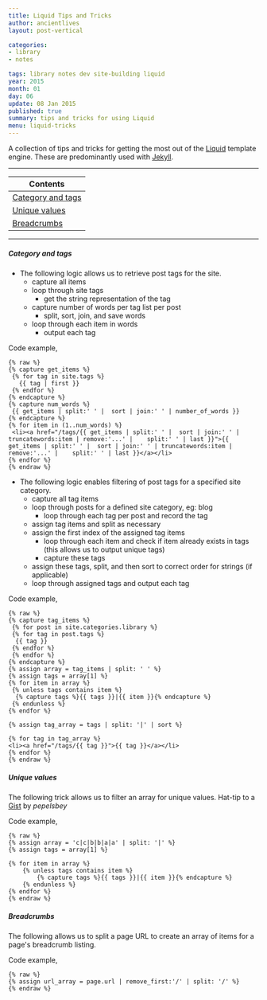 ```yaml
---
title: Liquid Tips and Tricks
author: ancientlives
layout: post-vertical

categories:
- library
- notes

tags: library notes dev site-building liquid
year: 2015
month: 01
day: 06
update: 08 Jan 2015
published: true
summary: tips and tricks for using Liquid
menu: liquid-tricks
---
```


A collection of tips and tricks for getting the most out of the [Liquid](https://github.com/Shopify/liquid/wiki) template engine. These are predominantly used with [Jekyll](http://jekyllrb.com). 

***

Contents  |
----------- |
[Category and tags](#cat-tags) |
[Unique values](#uniq-val) |
[Breadcrumbs](#breadcrumbs) |

***

<a id="cat-tags"></a>
##### Category and tags

* The following logic allows us to retrieve post tags for the site.
  * capture all items
  * loop through site tags
    * get the string representation of the tag
  * capture number of words per tag list per post
    * split, sort, join, and save words
  * loop through each item in words
    * output each tag

Code example,

```
{% raw %}
{% capture get_items %}
 {% for tag in site.tags %}
   {{ tag | first }}
 {% endfor %}
{% endcapture %}
{% capture num_words %}
 {{ get_items | split:' ' |  sort | join:' ' | number_of_words }}
{% endcapture %}
{% for item in (1..num_words) %}
 <li><a href="/tags/{{ get_items | split:' ' |  sort | join:' ' | truncatewords:item | remove:'...' |    split:' ' | last }}">{{ get_items | split:' ' |  sort | join:' ' | truncatewords:item | remove:'...' |    split:' ' | last }}</a></li>
{% endfor %}
{% endraw %}
```

* The following logic enables filtering of post tags for a specified site category.
  * capture all tag items
  * loop through posts for a defined site category, eg: blog
    * loop through each tag per post and record the tag
  * assign tag items and split as necessary
  * assign the first index of the assigned tag items
    * loop through each item and check if item already exists in tags (this allows us to output unique tags)
    * capture these tags
  * assign these tags, split, and then sort to correct order for strings (if applicable)
  * loop through assigned tags and output each tag

Code example,

```
{% raw %}
{% capture tag_items %}
 {% for post in site.categories.library %}
 {% for tag in post.tags %}
  {{ tag }}
 {% endfor %}
 {% endfor %}
{% endcapture %}
{% assign array = tag_items | split: ' ' %}
{% assign tags = array[1] %}
{% for item in array %}
 {% unless tags contains item %}
  {% capture tags %}{{ tags }}|{{ item }}{% endcapture %}
 {% endunless %}
{% endfor %}
 
{% assign tag_array = tags | split: '|' | sort %}
 
{% for tag in tag_array %}
<li><a href="/tags/{{ tag }}">{{ tag }}</a></li>
{% endfor %}
{% endraw %}
```

<a id="uniq-val"></a>
##### Unique values

The following trick allows us to filter an array for unique values. Hat-tip to a [Gist](https://gist.github.com/pepelsbey/9334494) by *pepelsbey*

Code example,

```
{% raw %}
{% assign array = 'c|c|b|b|a|a' | split: '|' %}
{% assign tags = array[1] %}

{% for item in array %}
    {% unless tags contains item %}
        {% capture tags %}{{ tags }}|{{ item }}{% endcapture %}
    {% endunless %}
{% endfor %}
{% endraw %}
```

<a id="breadcrumbs"></a>
##### Breadcrumbs

The following allows us to split a page URL to create an array of items for a page's breadcrumb listing.

Code example,

```
{% raw %}
{% assign url_array = page.url | remove_first:'/' | split: '/' %}
{% endraw %}
```



